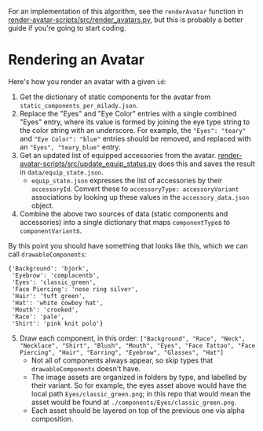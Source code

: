 For an implementation of this algorithm, see the `renderAvatar` function in [render-avatar-scripts/src/render_avatars.py](https://github.com/deathtothecorporation/avatar-render-scripts/blob/master/src/render_avatars.py), but this is probably a better guide if you're going to start coding.

# Rendering an Avatar

Here's how you render an avatar with a given `id`:

1. Get the dictionary of static components for the avatar from `static_components_per_milady.json`.
2. Replace the "Eyes" and "Eye Color" entries with a single combined "Eyes" entry, where its value is formed by joining the eye type string to the color string with an underscore. For example, the `"Eyes": "teary"` and `"Eye Color": "blue"` entries should be removed, and replaced with an `"Eyes", "teary_blue"` entry.
3. Get an updated list of equipped accessories from the avatar. [render-avatar-scripts/src/update_equip_status.py](https://github.com/deathtothecorporation/avatar-render-scripts/blob/master/src/update_equip_status.py) does this and saves the result in `data/equip_state.json`.
   * `equip_state.json` expresses the list of accessories by their `accessoryId`. Convert these to `accessoryType: accessoryVariant` associations by looking up these values in the `accessory_data.json` object.
4. Combine the above two sources of data (static components and accessories) into a single dictionary that maps `componentType`s to `componentVariant`s.

By this point you should have something that looks like this, which we can call `drawableComponents`:

```
{'Background': 'bjork',
 'Eyebrow': 'complacentb',
 'Eyes': 'classic_green',
 'Face Piercing': 'nose ring silver',
 'Hair': 'tuft green',
 'Hat': 'white cowboy hat',
 'Mouth': 'crooked',
 'Race': 'pale',
 'Shirt': 'pink knit polo'}
```

5. Draw each component, in this order: `["Background", "Race", "Neck", "Necklace", "Shirt", "Blush", "Mouth", "Eyes", "Face Tattoo", "Face Piercing", "Hair", "Earring", "Eyebrow", "Glasses", "Hat"]`
   * Not all of components always appear, so skip types that `drawableComponents` doesn't have.
   * The image assets are organized in folders by type, and labelled by their variant. So for example, the eyes asset above would have the local path `Eyes/classic_green.png`; in this repo that would mean the asset would be found at `./components/Eyes/classic_green.png`.
   * Each asset should be layered on top of the previous one via alpha composition.